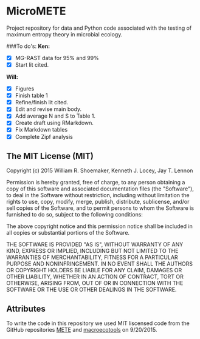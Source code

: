 # MicroMETE
Project repository for data and Python code associated with the testing of maximum entropy theory in microbial ecology. 


###To do's:
**Ken:**  
- [x] MG-RAST data for 95% and 99%  
- [x] Start lit cited.

**Will:**  
- [x] Figures  
- [x] Finish table 1  
- [x] Refine/finish lit cited.  
- [x] Edit and revise main body.	
- [x] Add average N and S to Table 1.  
- [x] Create draft using RMarkdown.   
- [x] Fix Markdown tables  
- [x] Complete Zipf analysis

## The MIT License (MIT)

Copyright (c) 2015  William R. Shoemaker, Kenneth J. Locey, Jay T. Lennon

Permission is hereby granted, free of charge, to any person obtaining a copy
of this software and associated documentation files (the "Software"), to deal
in the Software without restriction, including without limitation the rights
to use, copy, modify, merge, publish, distribute, sublicense, and/or sell
copies of the Software, and to permit persons to whom the Software is
furnished to do so, subject to the following conditions:

The above copyright notice and this permission notice shall be included in
all copies or substantial portions of the Software.

THE SOFTWARE IS PROVIDED "AS IS", WITHOUT WARRANTY OF ANY KIND, EXPRESS OR
IMPLIED, INCLUDING BUT NOT LIMITED TO THE WARRANTIES OF MERCHANTABILITY,
FITNESS FOR A PARTICULAR PURPOSE AND NONINFRINGEMENT. IN NO EVENT SHALL THE
AUTHORS OR COPYRIGHT HOLDERS BE LIABLE FOR ANY CLAIM, DAMAGES OR OTHER
LIABILITY, WHETHER IN AN ACTION OF CONTRACT, TORT OR OTHERWISE, ARISING FROM,
OUT OF OR IN CONNECTION WITH THE SOFTWARE OR THE USE OR OTHER DEALINGS IN
THE SOFTWARE.

## Attributes

To write the code in this repository we used MIT liscensed code from the GitHub repositories [METE](https://github.com/weecology/macroecotools) and [macroecotools](https://github.com/weecology/macroecotools) on 9/20/2015. 
